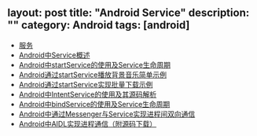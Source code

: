 layout: post
title: "Android Service"
description: ""
category: Android
tags: [android]
---

- [服务](https://developer.android.com/guide/components/services.html)
- [Android中Service概述](http://blog.csdn.net/iispring/article/details/47683911)
- [Android中startService的使用及Service生命周期](http://blog.csdn.net/iispring/article/details/47689819)
- [Android通过startService播放背景音乐简单示例](http://blog.csdn.net/iispring/article/details/47764607)
- [Android通过startService实现批量下载示例](http://blog.csdn.net/iispring/article/details/48015475)
- [Android中IntentService的使用及其源码解析](http://blog.csdn.net/iispring/article/details/48046861)
- [Android中bindService的使用及Service生命周期](http://blog.csdn.net/iispring/article/details/48169339)
- [Android中通过Messenger与Service实现进程间双向通信](http://blog.csdn.net/iispring/article/details/48329925)
- [Android中AIDL实现进程通信（附源码下载）](http://blog.csdn.net/iispring/article/details/51815475)
